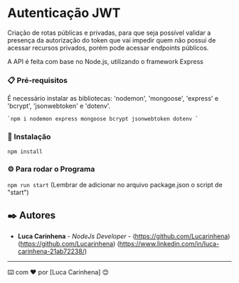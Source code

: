 # Autenticação JWT

Criação de rotas públicas e privadas, para que seja possível validar a presença da autorização do token que vai impedir quem não possui de acessar recursos privados, porém pode acessar endpoints públicos.

A API é feita com base no Node.js, utilizando o framework Express

### 📋 Pré-requisitos

É necessário instalar as bibliotecas: 'nodemon', 'mongoose', 'express' e 'bcrypt', 'jsonwebtoken' e 'dotenv'.

```
`npm i nodemon express mongoose bcrypt jsonwebtoken dotenv `
```

### 🔧 Instalação

`npm install` 

### ⚙️ Para rodar o Programa
`npm run start`
(Lembrar de adicionar no arquivo package.json o script de "start")


## ✒️ Autores

* **Luca Carinhena** - *NodeJs Developer* - (https://github.com/Lucarinhena) (https://github.com/Lucarinhena) (https://www.linkedin.com/in/luca-carinhena-21ab72238/)

---
⌨️ com ❤️ por [Luca Carinhena] 😊

